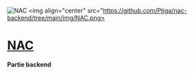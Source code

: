 ![NAC](https://github.com/Ptiga/nac-backend/tree/main/img/NAC.png?raw=true)
<img align="center" src="https://github.com/Ptiga/nac-backend/tree/main/img/NAC.png></img>

# __<u>NAC</u>__


**Partie backend**
